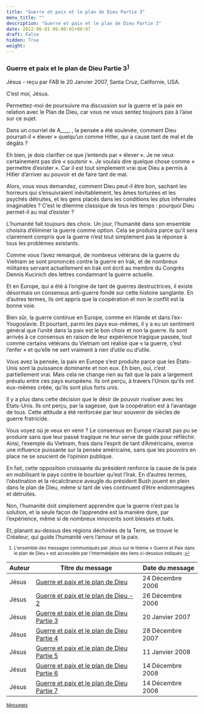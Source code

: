```yaml
---
title: "Guerre et paix et le plan de Dieu Partie 3"
menu_title: ""
description: "Guerre et paix et le plan de Dieu Partie 3"
date: 2022-06-01 06:00:01+00:97
draft: False
hidden: True
weight:
---
```

### Guerre et paix et le plan de Dieu Partie 3<sup id="a1">[1](#f1)</sup>

Jésus - reçu par FAB le 20 Janvier 2007, Santa Cruz, Californie, USA.

C’est moi, Jésus.

Permettez-moi de poursuivre ma discussion sur la guerre et la paix en relation avec le Plan de Dieu, car vous ne vous sentez toujours pas à l’aise sur ce sujet.

Dans un courriel de A____ , la pensée a été soulevée, comment Dieu pourrait-il « élever » quelqu’un comme Hitler, qui a causé tant de mal et de dégâts ?

Eh bien, je dois clarifier ce que j’entends par « élever ». Je ne veux certainement pas dire « soutenir ». Je voulais dire quelque chose comme « permettre d’exister ». Car il est tout simplement vrai que Dieu a permis à Hitler d’arriver au pouvoir et de faire tant de mal.

Alors, vous vous demandez, comment Dieu peut-il être bon, sachant les horreurs qui s’ensuivraient inévitablement, les âmes torturées et les psychés détruites, et les gens placés dans les conditions les plus infernales imaginables ? C’est le dilemme classique de tous les temps : pourquoi Dieu permet-il au mal d’exister ?

L’humanité fait toujours des choix. Un jour, l’humanité dans son ensemble choisira d’éliminer la guerre comme option. Cela se produira parce qu’il sera clairement compris que la guerre n’est tout simplement pas la réponse à tous les problèmes existants.

Comme vous l’avez remarqué, de nombreux vétérans de la guerre du Vietnam se sont prononcés contre la guerre en Irak, et de nombreux militaires servant actuellement en Irak ont écrit au membre du Congrès Dennis Kucinich des lettres condamnant la guerre actuelle.

Et en Europe, qui a été à l’origine de tant de guerres destructrices, il existe désormais un consensus anti-guerre fondé sur cette histoire sanglante. En d’autres termes, ils ont appris que la coopération et non le conflit est la bonne voie.

Bien sûr, la guerre continue en Europe, comme en Irlande et dans l’ex-Yougoslavie. Et pourtant, parmi les pays eux-mêmes, il y a eu un sentiment général que l’unité dans la paix est le bon choix et non la guerre. Ils sont arrivés à ce consensus en raison de leur expérience tragique passée, tout comme certains vétérans du Vietnam ont réalisé que « la guerre, c’est l’enfer » et qu’elle ne sert vraiment à rien d’utile ou d’utile.

Vous avez la pensée, la paix en Europe s’est produite parce que les États-Unis sont la puissance dominante et non eux. Eh bien, oui, c’est partiellement vrai. Mais cela ne change rien au fait que la paix a largement prévalu entre ces pays européens. Ils ont perçu, à travers l’Union qu’ils ont eux-mêmes créée, qu’ils sont plus forts unis.

Il y a plus dans cette décision que le désir de pouvoir rivaliser avec les États-Unis. Ils ont perçu, par la sagesse, que la coopération est à l’avantage de tous. Cette attitude a été renforcée par leur souvenir de siècles de guerre fratricide.

Vous voyez où je veux en venir ? Le consensus en Europe n’aurait pas pu se produire sans que leur passé tragique ne leur serve de guide pour réfléchir. Ainsi, l’exemple du Vietnam, frais dans l’esprit de tant d’Américains, exerce une influence puissante sur la pensée américaine, sans que les pouvoirs en place ne se soucient de l’opinion publique.

En fait, cette opposition croissante du président renforce la cause de la paix en mobilisant le pays contre le bourbier qu’est l’Irak. En d’autres termes, l’obstination et la récalcitrance aveugle du président Bush jouent en plein dans le plan de Dieu, même si tant de vies continuent d’être endommagées et détruites.

Non, l’humanité doit simplement apprendre que la guerre n’est pas la solution, et la seule façon de l’apprendre est la manière dure, par l’expérience, même si de nombreux innocents sont blessés et tués.

Et, planant au-dessus des régions déchirées de la Terre, se trouve le Créateur, qui guide l’humanité vers l’amour et la paix.
<small>

1. <large id="f1"> L'ensemble des messages communiqués par Jésus sur le thème « Guerre et Paix  dans le plan de Dieu » est accessible par l'intermédiaire des liens ci-dessous indiqués :[↩](#a1)


**Auteur** | **Titre du message** | **Date du message**  
---|---|---
Jésus | [Guerre et paix et le plan de Dieu](/fr-contemporary-messages/fr-contemporary-messages-by-date-order/fr-contemporary-messages-2006/fr-2006-12-24-1-fab-jesus/) | 24 Décembre 2006
Jésus | [Guerre et paix et le plan de Dieu - 2](/fr-contemporary-messages/fr-contemporary-messages-by-date-order/fr-contemporary-messages-2006/fr-2006-12-26-2-fab-jesus/) | 26 Décembre 2006
Jésus | [Guerre et paix et le plan de Dieu Partie 3](/fr-contemporary-messages/fr-contemporary-messages-by-date-order/fr-contemporary-messages-2007/fr-2007-1-20-5-fab-jesus/) | 20 Janvier 2007
Jésus | [Guerre et paix et le plan de Dieu Partie 4](/fr-contemporary-messages/fr-contemporary-messages-by-date-order/fr-contemporary-messages-2007/fr-2007-12-28-1-fab-jesus/) | 28 Décembre 2007
Jésus | [Guerre et paix et le plan de Dieu Partie 5](/fr-contemporary-messages/fr-contemporary-messages-by-date-order/fr-contemporary-messages-2008/fr-2008-1-11-5-fab-jesus/) | 11 Janvier 2008
Jésus | [Guerre et paix et le plan de Dieu Partie 6](/fr-contemporary-messages/fr-contemporary-messages-by-date-order/fr-contemporary-messages-2008/fr-2008-12-14-1-fab-jesus/) | 14 Décembre 2008
Jésus | [Guerre et paix et le plan de Dieu Partie 7](/fr-contemporary-messages/fr-contemporary-messages-by-date-order/fr-contemporary-messages-2008/fr-2008-12-14-2-fab-jesus/) | 14 Décembre 2008

[Messages](/fr-contemporary-messages/fr-contemporary-messages-by-date-order/fr-contemporary-messages-2007)